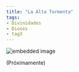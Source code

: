 ```yaml
---
title: "La Alta Tormenta"
tags:
- Divinidades
- Dioses
- tag3
---
```

![embedded image](https://assets.legendkeeper.com/866afe2c-4c92-4244-bb66-b42028008b5d.jpg "Attachment")

(Próximamente)